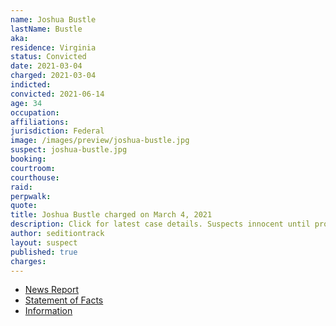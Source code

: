 ```yaml
---
name: Joshua Bustle
lastName: Bustle
aka:
residence: Virginia
status: Convicted
date: 2021-03-04
charged: 2021-03-04
indicted:
convicted: 2021-06-14
age: 34
occupation:
affiliations:
jurisdiction: Federal
image: /images/preview/joshua-bustle.jpg
suspect: joshua-bustle.jpg
booking:
courtroom:
courthouse:
raid:
perpwalk:
quote:
title: Joshua Bustle charged on March 4, 2021
description: Click for latest case details. Suspects innocent until proven guilty.
author: seditiontrack
layout: suspect
published: true
charges:
---
```


- [News Report](https://lawandcrime.com/u-s-capitol-siege/anti-vaxxer-jessica-bustle-and-husband-joshua-bustle-are-both-busted-for-breaching-u-s-capitol-building-on-jan-6/)
- [Statement of Facts](https://www.scribd.com/document/498371241/Bustle-Statement-of-Facts?secret_password=dLy9FK4sxcc6rBK5zQGk#from_embed)
- [Information](https://www.justice.gov/usao-dc/case-multi-defendant/file/1380181/download)
